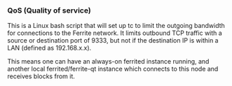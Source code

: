 ### QoS (Quality of service) ###

This is a Linux bash script that will set up tc to limit the outgoing bandwidth for connections to the Ferrite network. It limits outbound TCP traffic with a source or destination port of 9333, but not if the destination IP is within a LAN (defined as 192.168.x.x).

This means one can have an always-on ferrited instance running, and another local ferrited/ferrite-qt instance which connects to this node and receives blocks from it.
